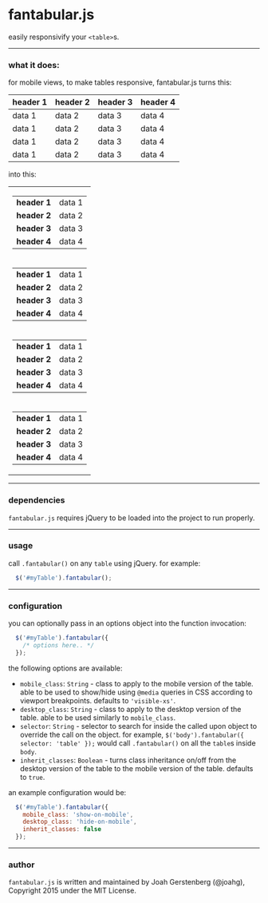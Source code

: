 # fantabular.js

easily responsivify your `<table>`s.

---

### what it does:

for mobile views, to make tables responsive, fantabular.js turns this:

<table>
  <thead>
    <tr>
      <th>
        header 1
      </th>
      <th>
        header 2
      </th>
      <th>
        header 3
      </th>
      <th>
        header 4
      </th>
    </tr>
  </thead>
  <tbody>
    <tr>
      <td>
        data 1
      </td>
      <td>
        data 2
      </td>
      <td>
        data 3
      </td>
      <td>
        data 4
      </td>
    </tr>
    <tr>
      <td>
        data 1
      </td>
      <td>
        data 2
      </td>
      <td>
        data 3
      </td>
      <td>
        data 4
      </td>
    </tr>
    <tr>
      <td>
        data 1
      </td>
      <td>
        data 2
      </td>
      <td>
        data 3
      </td>
      <td>
        data 4
      </td>
    </tr>
    <tr>
      <td>
        data 1
      </td>
      <td>
        data 2
      </td>
      <td>
        data 3
      </td>
      <td>
        data 4
      </td>
    </tr>
  </tbody>
</table>

into this:

<table>
  <tbody>
    <tr>
      <td>
        <table>
          <tbody>
            <tr>
              <td class="header">
                <strong>header 1</strong>
              </td>
              <td>
                data 1
              </td>
            </tr>
            <tr>
              <td class="header">
                <strong>header 2</strong>
              </td>
              <td>
                data 2
              </td>
            </tr>
            <tr>
              <td class="header">
                <strong>header 3</strong>
              </td>
              <td>
                data 3
              </td>
            </tr>
            <tr>
              <td class="header">
                <strong>header 4</strong>
              </td>
              <td>
                data 4
              </td>
            </tr>
          </tbody>
        </table>
      </td>
    </tr>
    <tr>
      <td>
        <table>
          <tbody>
            <tr>
              <td class="header">
                <strong>header 1</strong>
              </td>
              <td>
                data 1
              </td>
            </tr>
            <tr>
              <td class="header">
                <strong>header 2</strong>
              </td>
              <td>
                data 2
              </td>
            </tr>
            <tr>
              <td class="header">
                <strong>header 3</strong>
              </td>
              <td>
                data 3
              </td>
            </tr>
            <tr>
              <td class="header">
                <strong>header 4</strong>
              </td>
              <td>
                data 4
              </td>
            </tr>
          </tbody>
        </table>
      </td>
    </tr>
    <tr>
      <td>
        <table>
          <tbody>
            <tr>
              <td class="header">
                <strong>header 1</strong>
              </td>
              <td>
                data 1
              </td>
            </tr>
            <tr>
              <td class="header">
                <strong>header 2</strong>
              </td>
              <td>
                data 2
              </td>
            </tr>
            <tr>
              <td class="header">
                <strong>header 3</strong>
              </td>
              <td>
                data 3
              </td>
            </tr>
            <tr>
              <td class="header">
                <strong>header 4</strong>
              </td>
              <td>
                data 4
              </td>
            </tr>
          </tbody>
        </table>
      </td>
    </tr>
    <tr>
      <td>
        <table>
          <tbody>
            <tr>
              <td class="header">
                <strong>header 1</strong>
              </td>
              <td>
                data 1
              </td>
            </tr>
            <tr>
              <td class="header">
                <strong>header 2</strong>
              </td>
              <td>
                data 2
              </td>
            </tr>
            <tr>
              <td class="header">
                <strong>header 3</strong>
              </td>
              <td>
                data 3
              </td>
            </tr>
            <tr>
              <td class="header">
                <strong>header 4</strong>
              </td>
              <td>
                data 4
              </td>
            </tr>
          </tbody>
        </table>
      </td>
    </tr>
  </tbody>
</table>

---

### dependencies

`fantabular.js` requires jQuery to be loaded into the project to run properly.

---

### usage

call `.fantabular()` on any `table` using jQuery. for example:

```javascript
  $('#myTable').fantabular();
```

---

### configuration

you can optionally pass in an options object into the function invocation:

```javascript
  $('#myTable').fantabular({
    /* options here.. */
  });
```

the following options are available:

  -  `mobile_class`: `String` - class to apply to the mobile version of the table. able to be used to show/hide using `@media` queries in CSS according to viewport breakpoints. defaults to `'visible-xs'`.
  -  `desktop_class`: `String` - class to apply to the desktop version of the table. able to be used similarly to `mobile_class`.
  -  `selector`: `String` - selector to search for inside the called upon object to override the call on the object. for example,  `$('body').fantabular({ selector: 'table' });` would call `.fantabular()` on all the `table`s inside `body`.
  -  `inherit_classes`: `Boolean` - turns class inheritance on/off from the desktop version of the table to the mobile version of the table. defaults to `true`.

an example configuration would be:

```javascript
  $('#myTable').fantabular({
    mobile_class: 'show-on-mobile',
    desktop_class: 'hide-on-mobile',
    inherit_classes: false
  });
```

---

### author

`fantabular.js` is written and maintained by Joah Gerstenberg (@joahg), Copyright 2015 under the MIT License.
